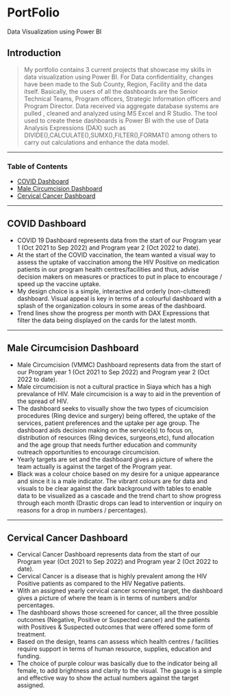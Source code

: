 # PortFolio
Data Visualization using Power BI
## Introduction

> My portfolio contains 3 current projects that showcase my skills in data visualization using Power BI. For Data confidentiality, changes have been made to the Sub County, Region, Facility and the data itself. 
> Basically, the users of all the dashboards are the Senior Technical Teams, Program officers, Strategic Information officers and Program Director.
> Data received via aggregate database systems are pulled , cleaned and analyzed using MS Excel and R Studio.
> The tool used to create these dashboards is Power BI with the use of Data Analysis Expressions (DAX) such as DIVIDE(),CALCULATE(),SUMX(),FILTER(),FORMAT() among others to carry out calculations and enhance the data model.

---

### Table of Contents


- [COVID Dashboard](#description)
- [Male Circumcision Dashboard](#how-to-use)
- [Cervical Cancer Dashboard](#references)


---

## COVID Dashboard

* COVID 19 Dashboard represents data from the start of our Program year 1 (Oct 2021 to Sep 2022) and Program year 2 (Oct 2022 to date). 
* At the start of the COVID vaccination, the team wanted a visual way to assess the uptake of vaccination among the HIV Positive on medication patients in our program health centres/facilities and thus, advise decision makers on measures or practices to put in place to encourage / speed up the vaccine uptake. 
* My design choice is a simple, interactive and orderly (non-cluttered) dashboard. Visual appeal is key in terms of a colourful dashboard with a splash of the organization colours in some areas of the dashboard. 
* Trend lines show the progress per month with DAX Expressions that filter the data being displayed on the cards for the latest month. 





---

## Male Circumcision Dashboard

* Male Circumcision (VMMC) Dashboard represents data from the start of our Program year 1  (Oct 2021 to Sep 2022) and Program year 2 (Oct 2022 to date). 
* Male circumcision is not a cultural practice in Siaya which has a high prevalance of HIV. Male circumcision is a way to aid in the prevention of the spread of HIV.
* The dashboard seeks to visually show the two types of cicumcision procedures (Ring device and surgery) being offered, the uptake of the services, patient preferences and the uptake per age group. The dashboard aids decision making on the service(s) to focus on, distribution of resources (Ring devices, surgeons,etc), fund allocation and the age group that needs further education and community outreach opportunities to encourage circumcision.
* Yearly targets are set and the dashboard gives a picture of where the team actually is against the target of the Program year.
* Black was a colour choice based on my desire for a unique appearance and since it is a male indicator. The vibrant colours are for data and visuals to be clear against the dark background with tables to enable data to be visualized as a cascade and the trend chart to show progress through each month (Drastic drops can lead to intervention or inquiry on reasons for a drop in numbers / percentages).

---

## Cervical Cancer Dashboard

* Cervical Cancer Dashboard represents data from the start of our Program year (Oct 2021 to Sep 2022) and Program year 2 (Oct 2022 to date).
* Cervical Cancer is a disease that is highly prevalent among the HIV Positive patients as compared to the HIV Negative patients. 
* With an assigned yearly cervical cancer screening target, the dashboard gives a picture of where the team is in terms of numbers and/or percentages.
* The dashboard shows those screened for cancer, all the three possible outcomes (Negative, Positive or Suspected cancer) and the patients with Positives & Suspected outcomes that were offered some form of treatment.
* Based on the design, teams can assess which health centres / facilities require support in terms of human resource, supplies, education and funding. 
* The choice of purple colour was basically due to the indicator being all female, to add brightness and clarity to the visual. The gauge is a simple and effective way to show the actual numbers against the target assigned.




